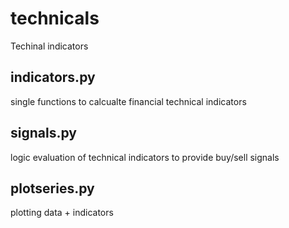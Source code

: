 # technicals
 Techinal indicators

## indicators.py
single functions to calcualte financial technical indicators

## signals.py
logic evaluation of technical indicators to provide buy/sell signals

## plotseries.py
plotting data + indicators